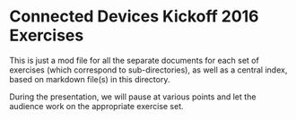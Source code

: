 # Connected Devices Kickoff 2016 Exercises

This is just a mod file for all the separate documents for each set of
exercises (which correspond to sub-directories), as well as a central
index, based on markdown file(s) in this directory.

During the presentation, we will pause at various points and let the
audience work on the appropriate exercise set.
